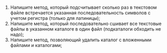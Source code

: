 1. Напишите метод, который подсчитывает сколько раз в текстовом файле встречается указанная последовательность символов с учетом регистра (только для латиницы);
1. Напишите метод, который последовательно сшивает все текстовые файлы в указанном каталоге в один файл (подкаталоги обходить не надо);
1. Напишите метод, позволяющий удалить каталог с вложенными файлами и каталогами;
